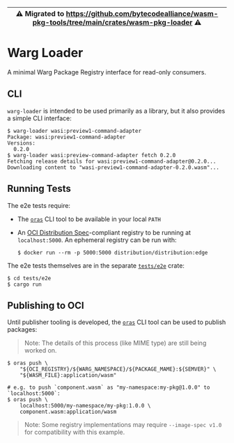 > 
| ⚠️ Migrated to https://github.com/bytecodealliance/wasm-pkg-tools/tree/main/crates/wasm-pkg-loader ⚠️ |
|--|

# Warg Loader

A minimal Warg Package Registry interface for read-only consumers.

## CLI

`warg-loader` is intended to be used primarily as a library, but it also
provides a simple CLI interface:

```console
$ warg-loader wasi:preview1-command-adapter
Package: wasi:preview1-command-adapter
Versions:
  0.2.0
$ warg-loader wasi:preview-command-adapter fetch 0.2.0
Fetching release details for wasi:preview1-command-adapter@0.2.0...
Downloading content to "wasi-preview1-command-adapter-0.2.0.wasm"...
```

## Running Tests

The e2e tests require:
- The [`oras`](https://github.com/oras-project/oras) CLI tool to be available in
  your local `PATH`
- An [OCI Distribution Spec](https://github.com/opencontainers/distribution-spec)-compliant
  registry to be running at `localhost:5000`. An ephemeral registry can be run with:

  ```console
  $ docker run --rm -p 5000:5000 distribution/distribution:edge
  ```

The e2e tests themselves are in the separate [`tests/e2e`](./tests/e2e/) crate:

```console
$ cd tests/e2e
$ cargo run
```

## Publishing to OCI

Until publisher tooling is developed, the [`oras`](https://github.com/oras-project/oras)
CLI tool can be used to publish packages:

> Note: The details of this process (like MIME type) are still being worked on.

```console
$ oras push \
    "${OCI_REGISTRY}/${WARG_NAMESPACE}/${PACKAGE_MAME}:${SEMVER}" \
    "${WASM_FILE}:application/wasm"

# e.g. to push `component.wasm` as "my-namespace:my-pkg@1.0.0" to `localhost:5000`:
$ oras push \
    localhost:5000/my-namespace/my-pkg:1.0.0 \
    component.wasm:application/wasm
```

> Note: Some registry implementations may require `--image-spec v1.0` for
> compatibility with this example.
